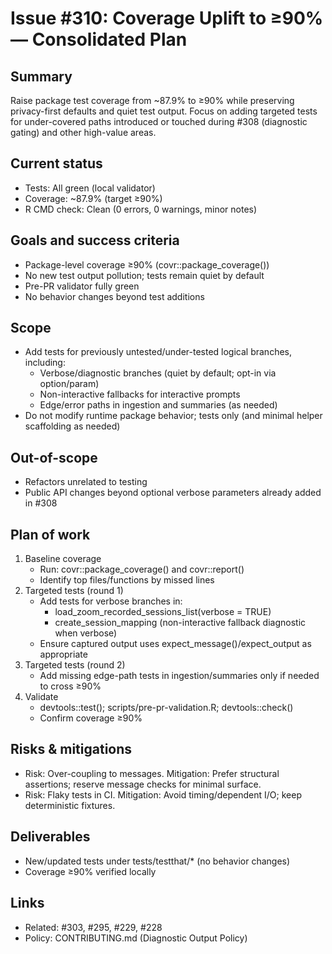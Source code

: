 # Issue #310: Coverage Uplift to ≥90% — Consolidated Plan

## Summary
Raise package test coverage from ~87.9% to ≥90% while preserving privacy-first defaults and quiet test output. Focus on adding targeted tests for under-covered paths introduced or touched during #308 (diagnostic gating) and other high-value areas.

## Current status
- Tests: All green (local validator)
- Coverage: ~87.9% (target ≥90%)
- R CMD check: Clean (0 errors, 0 warnings, minor notes)

## Goals and success criteria
- Package-level coverage ≥90% (covr::package_coverage())
- No new test output pollution; tests remain quiet by default
- Pre-PR validator fully green
- No behavior changes beyond test additions

## Scope
- Add tests for previously untested/under-tested logical branches, including:
  - Verbose/diagnostic branches (quiet by default; opt-in via option/param)
  - Non-interactive fallbacks for interactive prompts
  - Edge/error paths in ingestion and summaries (as needed)
- Do not modify runtime package behavior; tests only (and minimal helper scaffolding as needed)

## Out-of-scope
- Refactors unrelated to testing
- Public API changes beyond optional verbose parameters already added in #308

## Plan of work
1. Baseline coverage
   - Run: covr::package_coverage() and covr::report()
   - Identify top files/functions by missed lines
2. Targeted tests (round 1)
   - Add tests for verbose branches in:
     - load_zoom_recorded_sessions_list(verbose = TRUE)
     - create_session_mapping (non-interactive fallback diagnostic when verbose)
   - Ensure captured output uses expect_message()/expect_output as appropriate
3. Targeted tests (round 2)
   - Add missing edge-path tests in ingestion/summaries only if needed to cross ≥90%
4. Validate
   - devtools::test(); scripts/pre-pr-validation.R; devtools::check()
   - Confirm coverage ≥90%

## Risks & mitigations
- Risk: Over-coupling to messages. Mitigation: Prefer structural assertions; reserve message checks for minimal surface.
- Risk: Flaky tests in CI. Mitigation: Avoid timing/dependent I/O; keep deterministic fixtures.

## Deliverables
- New/updated tests under tests/testthat/* (no behavior changes)
- Coverage ≥90% verified locally

## Links
- Related: #303, #295, #229, #228
- Policy: CONTRIBUTING.md (Diagnostic Output Policy)

